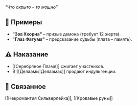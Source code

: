 *"Что скрыто – то мощно"*

## 📜 Примеры
- **"Зов Кхорна"** – призыв демона (требует 12 жертв).
- **"Глаз Фатума"** – предсказание судьбы (плата – память).

## ⚠️ Наказание
- [[Серебряное Пламя]] сжигает участников.
- В [[Делаамы|Делаамах]] продают индульгенции.

## 🔗 Связанное
[[Некромантия Сильверлейка]], [[Кровавые руны]]